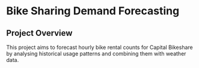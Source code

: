 # Bike Sharing Demand Forecasting

## Project Overview

This project aims to forecast hourly bike rental counts for Capital Bikeshare by analysing historical usage patterns and combining them with weather data.

